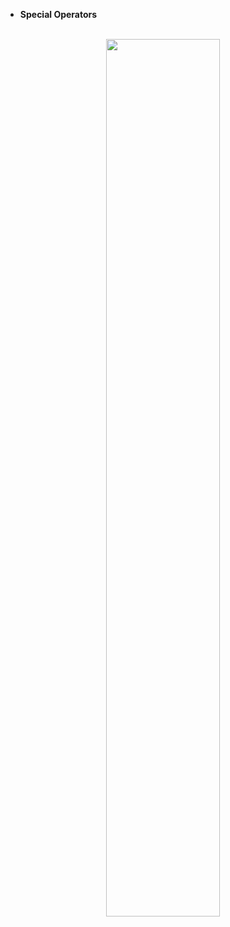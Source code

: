 - **Special Operators**

<br>
<div align="center">
<img src="../imgs/C%2B%2B/img18.jpg" height="60%" width="60%">
</div>
<br>
